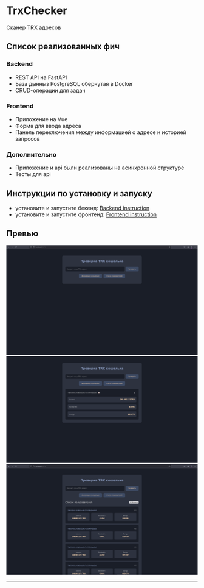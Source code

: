 # TrxChecker
Сканер TRX адресов

## Список реализованных фич
### Backend
- REST API на FastAPI
- База дынныз PostgreSQL обернутая в Docker
- CRUD-операции для задач
### Frontend
- Приложение на Vue
- Форма для ввода адреса
- Панель переключения между информацией о адресе и историей запросов
### Дополнительно
- Приложение и api были реализованы на асинхронной структуре
- Тесты для api

## Инструкции по установку и запуску

- установите и запустите бекенд: [Backend instruction](backend/README.md)
- установите и запустите фронтенд: [Frontend instruction](frontend/vue-project/README.md)

## Превью
![](README_media/item1.png)
![](README_media/item2.png)
![](README_media/item3.png)

---
